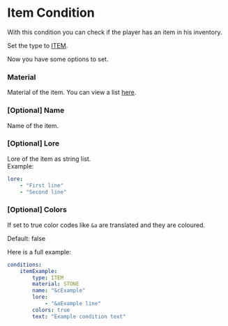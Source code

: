 # Item Condition

With this condition you can check if the player has an item in his inventory.

Set the type to [ITEM](https://jd.rocketplugins.space/rocketplaceholders/me/lorenzo0111/rocketplaceholders/creator/conditions/RequirementType.html#ITEM).

Now you have some options to set.

### Material

Material of the item. You can view a list [here](https://hub.spigotmc.org/javadocs/spigot/org/bukkit/Material.html).

### \[Optional\] Name

Name of the item.

### \[Optional\] Lore

Lore of the item as string list.  
Example:

```yaml
lore:
    - "First line"
    - "Second line"
```

### \[Optional\] Colors

If set to true color codes like `&a` are translated and they are coloured.

Default: false



Here is a full example:

```yaml
conditions:
    itemExample:
        type: ITEM
        material: STONE
        name: "&cExample"
        lore:
            - "&aExample line"
        colors: true
        text: "Example condition text"
```



